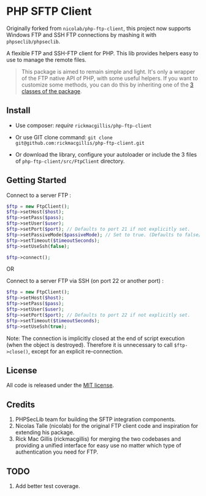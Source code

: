 # PHP SFTP Client

Originally forked from `nicolab/php-ftp-client`, this project now supports Windows FTP and SSH FTP connections by mashing it with `phpseclib/phpseclib`.

A flexible FTP and SSH-FTP client for PHP.
This lib provides helpers easy to use to manage the remote files.

> This package is aimed to remain simple and light. It's only a wrapper of the FTP native API of PHP, with some useful helpers. If you want to customize some methods, you can do this by inheriting one of the [3 classes of the package](src/FtpClient).


## Install

  * Use composer: _require_ `rickmacgillis/php-ftp-client`

  * Or use GIT clone command: `git clone git@github.com:rickmacgillis/php-ftp-client.git`

  * Or download the library, configure your autoloader or include the 3 files of `php-ftp-client/src/FtpClient` directory.


## Getting Started

Connect to a server FTP :

```php
$ftp = new FtpClient();
$ftp->setHost($host);
$ftp->setPass($pass);
$ftp->setUser($user);
$ftp->setPort($port); // Defaults to port 21 if not explicitly set.
$ftp->setPassiveMode($passiveMode); // Set to true. (Defaults to false/active mode.)
$ftp->setTimeout($timeoutSeconds);
$ftp->setUseSsh(false);

$ftp->connect();
```

OR

Connect to a server FTP via SSH (on port 22 or another port) :

```php
$ftp = new FtpClient();
$ftp->setHost($host);
$ftp->setPass($pass);
$ftp->setUser($user);
$ftp->setPort($port); // Defaults to port 22 if not explicitly set.
$ftp->setTimeout($timeoutSeconds);
$ftp->setUseSsh(true);
```

Note: The connection is implicitly closed at the end of script execution (when the object is destroyed). Therefore it is unnecessary to call `$ftp->close()`, except for an explicit re-connection.

## License

All code is released under the [MIT license](https://github.com/rickmacgillis/php-ftp-client/blob/master/LICENSE).

## Credits
1. PHPSecLib team for building the SFTP integration components.
2. Nicolas Talle (nicolab) for the original FTP client code and inspiration for extending his package.
3. Rick Mac Gillis (rickmacgillis) for merging the two codebases and providing a unified interface for easy use no matter which type of authentication you need for FTP.

## TODO
1. Add better test coverage.
